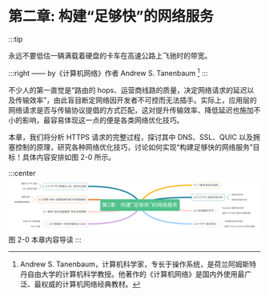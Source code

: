 # 第二章: 构建“足够快”的网络服务

:::tip <a/>

永远不要低估一辆满载着硬盘的卡车在高速公路上飞驰时的带宽。

:::right
—— by《计算机网络》作者 Andrew S. Tanenbaum [^1]
:::

不少人的第一直觉是“路由的 hops、运营商线路的质量，决定网络请求的延迟以及传输效率”，由此盲目断定网络因开发者不可控而无法插手。实际上，应用层的网络请求是否与传输协议提倡的方式匹配，这对提升传输效率、降低延迟也施加不小的影响，最容易体现这一点的便是各类网络优化技巧。

本章，我们将分析 HTTPS 请求的完整过程，探讨其中 DNS、SSL、QUIC 以及拥塞控制的原理，研究各种网络优化技巧，讨论如何实现“构建足够快的网络服务”目标！具体内容安排如图 2-0 所示。

:::center
  ![](../assets/http-summary.png)<br/>
  图 2-0 本章内容导读
:::

[^1]: Andrew S. Tanenbaum，计算机科学家，专长于操作系统，是荷兰阿姆斯特丹自由大学的计算机科学教授。他著作的《计算机网络》是国内外使用最广泛、最权威的计算机网络经典教材。